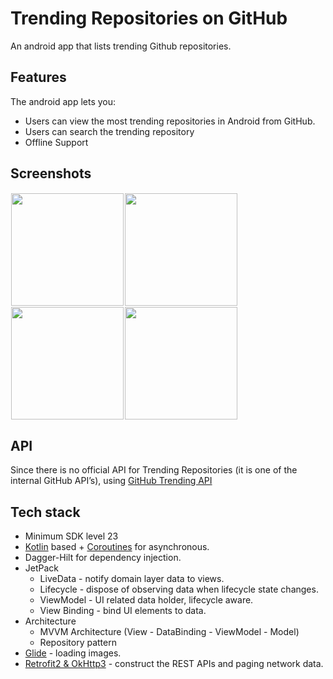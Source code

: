 # Trending Repositories on GitHub

An android app that lists trending Github repositories.

## Features

The android app lets you:
- Users can view the most trending repositories in Android from GitHub.
- Users can search the trending repository
- Offline Support

## Screenshots

[<img src="https://user-images.githubusercontent.com/43132866/173200093-60f4f8e9-1555-4e91-9f17-297a87edb510.png" align="left"
width="180"
hspace="1" vspace="1">](ss1.png)
[<img src="https://user-images.githubusercontent.com/43132866/173200104-f3040d42-ca7d-4175-bd0e-74a732eb0511.png" align="center"
width="180"
hspace="1" vspace="1">](ss2.png)
[<img src="https://user-images.githubusercontent.com/43132866/173200117-4a08db90-08db-45a9-a3e4-102ae1977366.png" align="left"
width="180"
hspace="1" vspace="1">](ss3.png)
[<img src="https://user-images.githubusercontent.com/43132866/173200127-7394b344-e67c-458d-9bf1-184d420cbf1e.png" align="center"
width="180"
hspace="1" vspace="1">](ss4.png)

## API
Since there is no official API for Trending Repositories (it is one of the internal GitHub API’s), using [GitHub Trending API](https://github-trending-api-wonder.herokuapp.com/)

## Tech stack
- Minimum SDK level 23
- [Kotlin](https://kotlinlang.org/) based + [Coroutines](https://github.com/Kotlin/kotlinx.coroutines) for asynchronous.
- Dagger-Hilt for dependency injection.
- JetPack
    - LiveData - notify domain layer data to views.
    - Lifecycle - dispose of observing data when lifecycle state changes.
    - ViewModel - UI related data holder, lifecycle aware.
    - View Binding - bind UI elements to data.
- Architecture
    - MVVM Architecture (View - DataBinding - ViewModel - Model)
    - Repository pattern
- [Glide](https://github.com/bumptech/glide) - loading images.
- [Retrofit2 & OkHttp3](https://github.com/square/retrofit) - construct the REST APIs and paging network data.
